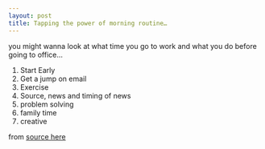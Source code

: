 ```yaml
---
layout: post
title: Tapping the power of morning routine…
---
```


you might wanna look at what time you go to work and what you do before going to office...

1. Start Early
2. Get a jump on email
3. Exercise
4. Source, news and timing of news
5. problem solving
6. family time
7. creative

from [source here](http://finance.yahoo.com/expert/article/leadership/23188)
